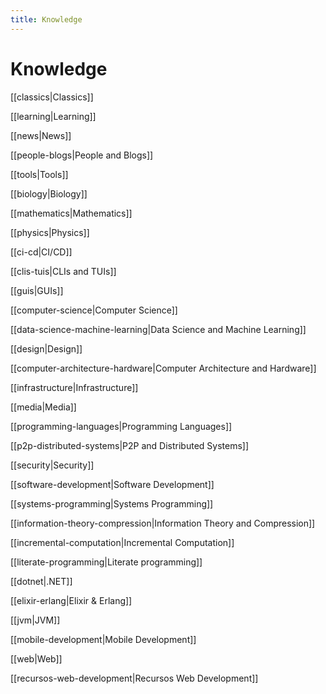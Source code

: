 ```yaml
---
title: Knowledge
---
```


# Knowledge

[[classics|Classics]]

[[learning|Learning]]

[[news|News]]

[[people-blogs|People and Blogs]]

[[tools|Tools]]

[[biology|Biology]]

[[mathematics|Mathematics]]

[[physics|Physics]]

[[ci-cd|CI/CD]]

[[clis-tuis|CLIs and TUIs]]

[[guis|GUIs]]

[[computer-science|Computer Science]]

[[data-science-machine-learning|Data Science and Machine Learning]]

[[design|Design]]

[[computer-architecture-hardware|Computer Architecture and Hardware]]

[[infrastructure|Infrastructure]]

[[media|Media]]

[[programming-languages|Programming Languages]]

[[p2p-distributed-systems|P2P and Distributed Systems]]

[[security|Security]]

[[software-development|Software Development]]

[[systems-programming|Systems Programming]]

[[information-theory-compression|Information Theory and Compression]]

[[incremental-computation|Incremental Computation]]

[[literate-programming|Literate programming]]

[[dotnet|.NET]]

[[elixir-erlang|Elixir & Erlang]]

[[jvm|JVM]]

[[mobile-development|Mobile Development]]

[[web|Web]]

[[recursos-web-development|Recursos Web Development]]

